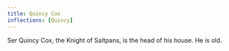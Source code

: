 ```yaml
---
title: Quincy Cox
inflections: [Quincy]
---
```


Ser Quincy Cox, the Knight of Saltpans, is the head of his house. He is old. 


